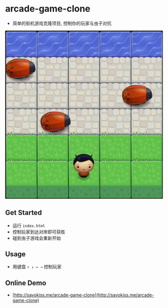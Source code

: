 # arcade-game-clone
- 简单的街机游戏克隆项目, 控制你的玩家与虫子对抗

![](images/snapshot.png)

## Get Started
- 运行 `index.html`
- 控制玩家到达对岸即可获胜
- 碰到虫子游戏会重新开始

## Usage
- 用键盘 `↑ ↓ ← →` 控制玩家

## Online Demo
- [http://savokiss.me/arcade-game-clone](http://savokiss.me/arcade-game-clone)

